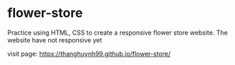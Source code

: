 # flower-store
Practice using HTML, CSS to create a responsive flower store website.
The website have not responsive yet

visit page: https://thanghuynh99.github.io/flower-store/
